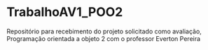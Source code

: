 # TrabalhoAV1_POO2
Repositório para recebimento do projeto solicitado como avaliação, Programação orientada a objeto 2 com o professor Everton Pereira
